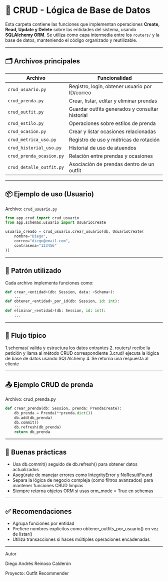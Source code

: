 # 🔄 CRUD - Lógica de Base de Datos

Esta carpeta contiene las funciones que implementan operaciones **Create, Read, Update y Delete** sobre las entidades del sistema, usando **SQLAlchemy ORM**. Se utiliza como capa intermedia entre los `routers/` y la base de datos, manteniendo el código organizado y reutilizable.

---
## 🗂️ Archivos principales

| Archivo                | Funcionalidad                                              |
|------------------------|-------------------------------------------------------------|
| `crud_usuario.py`       | Registro, login, obtener usuario por ID/correo             |
| `crud_prenda.py`        | Crear, listar, editar y eliminar prendas                   |
| `crud_outfit.py`        | Guardar outfits generados y consultar historial            |
| `crud_estilo.py`        | Operaciones sobre estilos de prenda                        |
| `crud_ocasion.py`       | Crear y listar ocasiones relacionadas                      |
| `crud_metrica_uso.py`   | Registro de uso y métricas de rotación                     |
| `crud_historial_uso.py` | Historial de uso de atuendos                               |
| `crud_prenda_ocasion.py`| Relación entre prendas y ocasiones                         |
| `crud_detalle_outfit.py`| Asociación de prendas dentro de un outfit                  |

---
## 📦 Ejemplo de uso (Usuario)

Archivo: `crud_usuario.py`

```python
from app.crud import crud_usuario
from app.schemas.usuario import UsuarioCreate

usuario_creado = crud_usuario.crear_usuario(db, UsuarioCreate(
    nombre="Diego",
    correo="diego@email.com",
    contrasena="123456"
))
```
---
## 🧠 Patrón utilizado
Cada archivo implementa funciones como:
```python
def crear_<entidad>(db: Session, data: <Schema>):
    ...
def obtener_<entidad>_por_id(db: Session, id: int):
    ...
def eliminar_<entidad>(db: Session, id: int):
    ...
```
---
## 🔁 Flujo típico
1.schemas/ valida y estructura los datos entrantes
2. routers/ recibe la petición y llama al método CRUD correspondiente
3.crud/ ejecuta la lógica de base de datos usando SQLAlchemy
4. Se retorna una respuesta al cliente

---
## 📤 Ejemplo CRUD de prenda
Archivo: crud_prenda.py
```python
def crear_prenda(db: Session, prenda: PrendaCreate):
    db_prenda = Prenda(**prenda.dict())
    db.add(db_prenda)
    db.commit()
    db.refresh(db_prenda)
    return db_prenda
```
---
## 🧪 Buenas prácticas
- Usa db.commit() seguido de db.refresh() para obtener datos actualizados
- Asegúrate de manejar errores como IntegrityError y NoResultFound
- Separa la lógica de negocio compleja (como filtros avanzados) para mantener funciones CRUD limpias
- Siempre retorna objetos ORM si usas orm_mode = True en schemas
---
## ✅ Recomendaciones
- Agrupa funciones por entidad
- Prefiere nombres explícitos como obtener_outfits_por_usuario() en vez de listar()
- Utiliza transacciones si haces múltiples operaciones encadenadas
---
Autor

Diego Andrés Reinoso Calderón

Proyecto: Outfit Recommender



